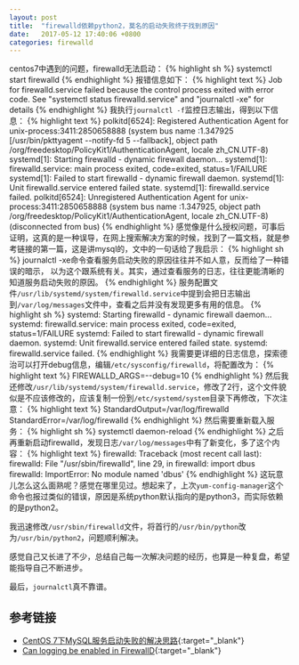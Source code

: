 ```yaml
---
layout: post
title:  "firewalld依赖python2，莫名的启动失败终于找到原因"
date:   2017-05-12 17:40:06 +0800
categories: firewalld
---
```


centos7中遇到的问题，firewalld无法启动：
{% highlight sh %}
systemctl start firewalld
{% endhighlight %}
报错信息如下：
{% highlight text %}
Job for firewalld.service failed because the control process exited with error
code. See "systemctl status firewalld.service" and "journalctl -xe" for details
{% endhighlight %}
我执行`journalctl -f`监控日志输出，得到以下信息：
{% highlight text %}
polkitd[6524]: Registered Authentication Agent for unix-process:3411:2850658888 (system bus name :1.347925 [/usr/bin/pkttyagent --notify-fd 5 --fallback], object path /org/freedesktop/PolicyKit1/AuthenticationAgent, locale zh_CN.UTF-8)
systemd[1]: Starting firewalld - dynamic firewall daemon...
systemd[1]: firewalld.service: main process exited, code=exited, status=1/FAILURE
systemd[1]: Failed to start firewalld - dynamic firewall daemon.
systemd[1]: Unit firewalld.service entered failed state.
systemd[1]: firewalld.service failed.
polkitd[6524]: Unregistered Authentication Agent for unix-process:3411:2850658888 (system bus name :1.347925, object path /org/freedesktop/PolicyKit1/AuthenticationAgent, locale zh_CN.UTF-8) (disconnected from bus)
{% endhighlight %}
感觉像是什么授权问题，可事后证明，这真的是一种误导，在网上搜索解决方案的时候，找到了一篇文档，就是参考链接的第一篇，这是讲mysql的，文中的一句话给了我启示：
{% highlight sh %}
journalctl -xe命令查看服务启动失败的原因往往并不如人意，反而给了一种错误的暗示，
以为这个跟系统有关。其实，通过查看服务的日志，往往更能清晰的知道服务启动失败的原因。
{% endhighlight %}
服务配置文件`/usr/lib/systemd/system/firewalld.service`中提到会把日志输出到`/var/log/messages`文件中，查看之后并没有发现更多有用的信息。
{% highlight sh %}
systemd: Starting firewalld - dynamic firewall daemon...
systemd: firewalld.service: main process exited, code=exited, status=1/FAILURE
systemd: Failed to start firewalld - dynamic firewall daemon.
systemd: Unit firewalld.service entered failed state.
systemd: firewalld.service failed.
{% endhighlight %}
我需要更详细的日志信息，探索德治可以打开debug信息，编辑`/etc/sysconfig/firewalld`，将配置改为：
{% highlight text %}
FIREWALLD_ARGS=--debug=10
{% endhighlight %}
然后我还修改`/usr/lib/systemd/system/firewalld.service`，修改了2行，这个文件貌似是不应该修改的，应该复制一份到`/etc/systemd/system`目录下再修改，下次注意：
{% highlight text %}
StandardOutput=/var/log/firewalld
StandardError=/var/log/firewalld
{% endhighlight %}
然后需要重新载入服务：
{% highlight sh %}
systemctl daemon-reload
{% endhighlight %}
之后再重新启动firewalld，发现日志`/var/log/messages`中有了新变化，多了这个内容：
{% highlight text %}
firewalld: Traceback (most recent call last):
firewalld: File "/usr/sbin/firewalld", line 29, in <module>
firewalld: import dbus
firewalld: ImportError: No module named 'dbus'
{% endhighlight %}
这玩意儿怎么这么面熟呢？感觉在哪里见过。想起来了，上次`yum-config-manager`这个命令也报过类似的错误，原因是系统python默认指向的是python3，而实际依赖的是python2。

我迅速修改`/usr/sbin/firewalld`文件，将首行的`/usr/bin/python`改为`/usr/bin/python2`，问题顺利解决。

感觉自己又长进了不少，总结自己每一次解决问题的经历，也算是一种复盘，希望能指导自己不断进步。

最后，`journalctl`真不靠谱。

## 参考链接
* [CentOS 7下MySQL服务启动失败的解决思路](http://www.cnblogs.com/ivictor/p/5146247.html){:target="_blank"}
* [Can logging be enabled in FirewallD](https://unix.stackexchange.com/questions/114734/can-logging-be-enabled-in-firewalld){:target="_blank"}
